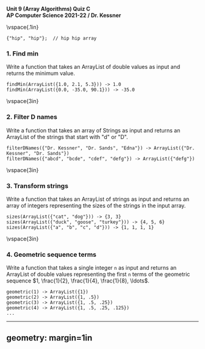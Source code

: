 __Unit 9 (Array Algorithms) Quiz C__  
__AP Computer Science 2021-22 / Dr. Kessner__  

\vspace{.1in}

```
{"hip", "hip"};  // hip hip array
```

### 1.  Find min

Write a function that takes an ArrayList of double values as input and returns
the minimum value.

```
findMin(ArrayList({1.0, 2.1, 5.3})) -> 1.0
findMin(ArrayList({0.0, -35.0, 90.1})) -> -35.0
```


\vspace{3in}


### 2.  Filter D names

Write a function that takes an array of Strings as input and returns an
ArrayList of the strings that start with "d" or "D".

```
filterDNames({"Dr. Kessner", "Dr. Sands", "Edna"}) -> ArrayList({"Dr. Kessner", "Dr. Sands"})
filterDNames({"abcd", "bcde", "cdef", "defg"}) -> ArrayList({"defg"})
```
\vspace{3in}


### 3.  Transform strings

Write a function that takes an ArrayList of strings as input and returns an
array of integers representing the sizes of the strings in the input array.

```
sizes(ArrayList({"cat", "dog"})) -> {3, 3}
sizes(ArrayList({"duck", "goose", "turkey"})) -> {4, 5, 6}
sizes(ArrayList({"a", "b", "c", "d"})) -> {1, 1, 1, 1}
```

\vspace{3in}

### 4.  Geometric sequence terms

Write a function that takes a single integer `n` as input and returns an
ArrayList of double values representing the first `n` terms of the geometric
sequence $1, \frac{1}{2}, \frac{1}{4}, \frac{1}{8}, \ldots$.

```
geometric(1) -> ArrayList({1})
geometric(2) -> ArrayList({1, .5})
geometric(3) -> ArrayList({1, .5, .25})
geometric(4) -> ArrayList({1, .5, .25, .125})
...
```


---
geometry: margin=1in
---


